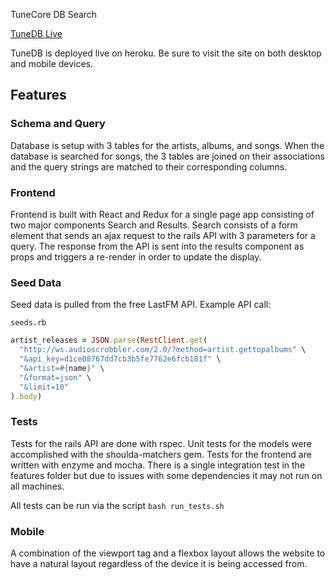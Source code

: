 [heroku]: https://tunecore-db.herokuapp.com/

TuneCore DB Search

[TuneDB Live][heroku]

TuneDB is deployed live on heroku. Be sure to visit the site on both desktop and
mobile devices.

## Features

### Schema and Query

Database is setup with 3 tables for the artists, albums, and songs. When the database
is searched for songs, the 3 tables are joined on their associations and the query
strings are matched to their corresponding columns.

### Frontend

Frontend is built with React and Redux for a single page app consisting of two major
components Search and Results. Search consists of a form element that sends an
ajax request to the rails API with 3 parameters for a query. The response from the
API is sent into the results component as props and triggers a re-render in order
to update the display.

### Seed Data

Seed data is pulled from the free LastFM API. Example API call:

`seeds.rb`
```ruby
artist_releases = JSON.parse(RestClient.get(
  "http://ws.audioscrobbler.com/2.0/?method=artist.gettopalbums" \
  "&api_key=d1ce08767dd7cb3b5fe7762e6fcb181f" \
  "&artist=#{name}" \
  "&format=json" \
  "&limit=10"
).body)
```

### Tests

Tests for the rails API are done with rspec. Unit tests for the models were
accomplished with the shoulda-matchers gem. Tests for the frontend are written
with enzyme and mocha. There is a single integration test in the features folder
but due to issues with some dependencies it may not run on all machines.

All tests can be run via the script `bash run_tests.sh`

### Mobile

A combination of the viewport tag and a flexbox layout allows the website to have
a natural layout regardless of the device it is being accessed from.
